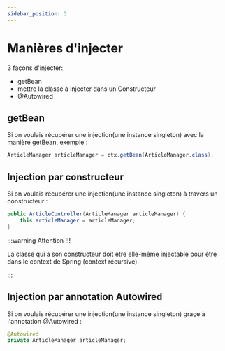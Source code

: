 ```yaml
---
sidebar_position: 3
---
```


# Manières d'injecter

3 façons d'injecter:

- getBean
- mettre la classe à injecter dans un Constructeur
- @Autowired

## getBean

Si on voulais récupérer une injection(une instance singleton) avec la manière getBean, exemple :

```java
ArticleManager articleManager = ctx.getBean(ArticleManager.class);
```


## Injection par constructeur

Si on voulais récupérer une injection(une instance singleton) à travers un constructeur :

```java
public ArticleController(ArticleManager articleManager) {
    this.articleManager = articleManager;
}
```

:::warning Attention !!!

La classe qui a son constructeur doit être elle-même injectable pour être dans le context de Spring (context récursive)

:::

## Injection par annotation Autowired

Si on voulais récupérer une injection(une instance singleton) graçe à l'annotation @Autowired :

```java
@Autowired
private ArticleManager articleManager;
```
